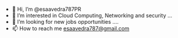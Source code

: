 - 👋 Hi, I’m @esaavedra787PR
- 👀 I’m interested in Cloud Computing, Networking and security  ...
- 💞️ I’m looking for new jobs opportunities  ....
- 📫 How to reach me esaavedra787@gmail.com 

<!---
esaavedra787PR/esaavedra787PR is a ✨ special ✨ repository because its `README.md` (this file) appears on your GitHub profile.
You can click the Preview link to take a look at your changes.
--->
